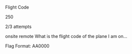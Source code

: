 Flight Code

250

2/3 attempts

onsite remote
What is the flight code of the plane I am on...

Flag Format: AA0000

